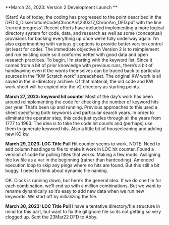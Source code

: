 
**March 24, 2023: Version 2 Development Launch	**

(Start) As of today, the coding has progressed to the point described in the DFD 0_Dissertation\Code\ChronAm\230317_ChronAm_DFD.pdf with the line ‘current progress’.
Recent efforts have included implementing a more logical directory system for code, data, and research as well as some (conceptual) provisions for backing everything up once we’re fully underway again. I’m also experimenting with various git options to provide better version control (at least for code).
The immediate objective in Version 2 is to reimplement and run existing code so it conforms better with good data and open research practices. To begin, I’m starting with the keyword list. Since it comes from a bit of prior knowledge with previous runs, there’s a bit of handwaving even if the words themselves can be traced back to particular sources in the “KW Scratch work” spreadsheet.
The original KW work is all saved in the in-directory archive. Of that material, the old code and KW work sheet will be copied into the v2 directory as starting points.

**March 27, 2023: keyword hit counte**r	
Most of the day’s work has been around reimplementing the code for checking the number of keyword hits per year. That’s been up and running. Previous approaches to this used a sheet specifying both keywords and particular search years. In order to eliminate the operator step, this code just cycles through all the years from 1777 to 1963. The idea is to take the code hit counts and (perhaps) use them to generate keyword hits. 
Also a little bit of housecleaning and adding new KO kw.

**March 29, 2023: LOC Title Pull**
Hit counter seems to work. NOTE: Need to add column headings to file to make it work in LOC hit counter.  Found a version of code for pulling titles that works. Making a few mods. Assigning the kw file as a var in the beginning (rather than hardcoding). Amended execution loop to skip any pings where no hits are found. But this still a bit buggy. I need to think about dynamic file naming.

OK. Clock is running down, but here’s the general idea. If we do one file for each combination, we’ll end up with a million combinations. But we want to rename dynamically so it’s easy to add new data when we run new keywords. We start off by initializing the file. 

**March 30, 2023: LOC Title Pull**
I have a tentative directory/file structure in mind for this part, but want to fix the gitignore file so its not getting so very clogged up. Sent the 23Mar22 DFD to Abby. 



